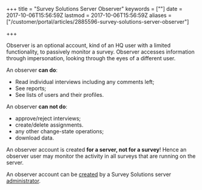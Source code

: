 +++
title = "Survey Solutions Server Observer"
keywords = [""]
date = 2017-10-06T15:56:59Z
lastmod = 2017-10-06T15:56:59Z
aliases = ["/customer/portal/articles/2885596-survey-solutions-server-observer"]

+++

Observer is an optional account, kind of an HQ user with a limited
functionality, to passively monitor a survey. Observer accesses
information through impersonation, looking through the eyes of a
different user.  
  
An observer **can do**:

-   Read individual interviews including any comments left;
-   See reports;
-   See lists of users and their profiles.

An observer **can not do**:

-   approve/reject interviews;
-   create/delete assignments.
-   any other change-state operations;
-   download data.

An observer account is created **for a server, not for a survey**! Hence
an observer user may monitor the activity in all surveys that are
running on the server.  
  
An observer account can be
[created](http://support.mysurvey.solutions/customer/en/portal/articles/2482233-teams-and-roles-tab-creating-user-accounts-?b_id=12728#observer)
by a Survey Solutions server
[administrator](http://support.mysurvey.solutions/customer/en/portal/articles/2885558-survey-solutions-server-administrator?b_id=12728).
